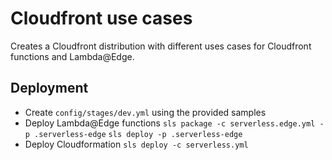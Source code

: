 # Cloudfront use cases

Creates a Cloudfront distribution with different uses cases for Cloudfront functions and Lambda@Edge.

## Deployment
* Create `config/stages/dev.yml` using the provided samples
* Deploy Lambda@Edge functions
  `sls package -c serverless.edge.yml -p .serverless-edge`
  `sls deploy -p .serverless-edge`
* Deploy Cloudformation
  `sls deploy -c serverless.yml`
